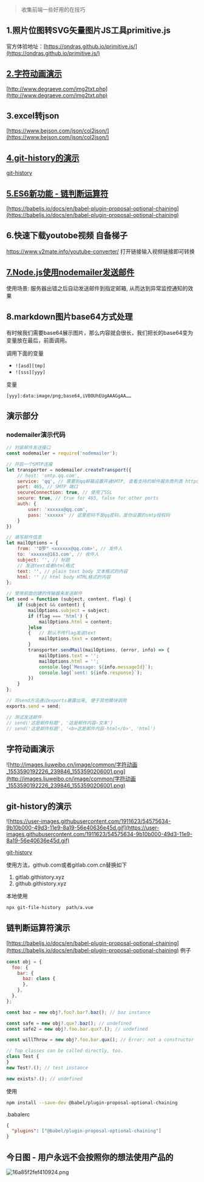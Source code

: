 > 收集前端一些好用的在技巧

## 1.照片位图转SVG矢量图片JS工具primitive.js
官方体验地址：[https://ondras.github.io/primitive.js/](https://ondras.github.io/primitive.js/)

## [2.字符动画演示](#字符动画演示)
[http://www.degraeve.com/img2txt.php](http://www.degraeve.com/img2txt.php)


## 3.excel转json
[https://www.bejson.com/json/col2json/](https://www.bejson.com/json/col2json/)

## [4.git-history的演示](#git-history的演示)

[git-history](https://github.com/pomber/git-history)


## [5.ES6新功能 - 链判断运算符](#链判断运算符演示)
[https://babeljs.io/docs/en/babel-plugin-proposal-optional-chaining](https://babeljs.io/docs/en/babel-plugin-proposal-optional-chaining)

## 6.快速下载youtobe视频 自备梯子
https://www.y2mate.info/youtube-converter/   打开链接输入视频链接即可转换

## [7.Node.js使用nodemailer发送邮件](#nodemailer演示代码)

使用场景: 服务器出错之后自动发送邮件到指定邮箱, 从而达到异常监控通知的效果

## 8.markdown图片base64方式处理

有时候我们需要base64展示图片，那么内容就会很长，我们把长的base64变为变量放在最后，前面调用。

调用下面的变量

- `![asd][tmp]`
- `![sss][yyy]`

变量

`[yyy]:data:image/png;base64,iVBOUhEUgAAAGgAA……`


## 演示部分

### nodemailer演示代码

```js
// 封装邮件发送接口
const nodemailer = require('nodemailer');

// 开启一个SMTP连接
let transporter = nodemailer.createTransport({
    // host: 'smtp.qq.com',
    service: 'qq', // 需要到qq邮箱设置开通SMTP, 查看支持的邮件服务商列表 https://nodemailer.com/smtp/well-known/
    port: 465, // SMTP 端口
    secureConnection: true, // 使用了SSL
    secure: true, // true for 465, false for other ports
    auth: {
        user: 'xxxxxx@qq.com',
        pass: 'xxxxxx' // 这里密码不是qq密码，是你设置的smtp授权码
    }
})

// 填写邮件信息
let mailOptions = {
    from: '"D罗" <xxxxxx@qq.com>', // 发件人
    to: 'xxxxxx@163.com', // 收件人
    subject: '', // 标题
    // 发送text或者html格式
    text: '', // plain text body 文本格式的内容
    html: '' // html body HTML格式的内容
};

// 使用前面创建的传输器来发送邮件
let send = function (subject, content, flag) {
    if (subject && content) {
        mailOptions.subject = subject;
        if (flag === 'html') {
            mailOptions.html = content;
        }else
        {   // 默认不传flag发送text
            mailOptions.text = content;
        }
        transporter.sendMail(mailOptions, (error, info) => {
            mailOptions.text = '';
            mailOptions.html = '';
            console.log(`Message: ${info.messageId}`);
            console.log(`sent: ${info.response}`);
        })
    }
};

// 将send方法通过exports暴露出来, 便于其他模块调用
exports.send = send;

// 测试发送邮件
// send('这是邮件标题', '这是邮件内容-文本')
// send('这是邮件标题', '<b>这是邮件内容-html</b>', 'html')
```
## 字符动画演示
![http://images.liuweibo.cn/image/common/字符动画_1553590192226_239846_1553590206001.png](http://images.liuweibo.cn/image/common/字符动画_1553590192226_239846_1553590206001.png)

## git-history的演示
![https://user-images.githubusercontent.com/1911623/54575634-9b10b000-49d3-11e9-8a19-56e40636e45d.gif](https://user-images.githubusercontent.com/1911623/54575634-9b10b000-49d3-11e9-8a19-56e40636e45d.gif)

[git-history](https://github.com/pomber/git-history)

使用方法，github.com或者gitlab.com.cn替换如下

1.  gitlab.githistory.xyz
2.  github.githistory.xyz﻿

本地使用
```bash
npx git-file-history  path/a.vue
```

## 链判断运算符演示
[https://babeljs.io/docs/en/babel-plugin-proposal-optional-chaining](https://babeljs.io/docs/en/babel-plugin-proposal-optional-chaining)
例子
```js
const obj = {
  foo: {
    bar: {
      baz: class {
      },
    },
  },
};

const baz = new obj?.foo?.bar?.baz(); // baz instance

const safe = new obj?.qux?.baz(); // undefined
const safe2 = new obj?.foo.bar.qux?.(); // undefined

const willThrow = new obj?.foo.bar.qux(); // Error: not a constructor

// Top classes can be called directly, too.
class Test {
}
new Test?.(); // test instance

new exists?.(); // undefined
```
使用
```bash
npm install --save-dev @babel/plugin-proposal-optional-chaining
```
.babalerc
```json
{
  "plugins": ["@babel/plugin-proposal-optional-chaining"]
}
```

## 今日图 - 用户永远不会按照你的想法使用产品的
![16a85f2fef410924.png](../../images/16a85f2fef410924.png)

